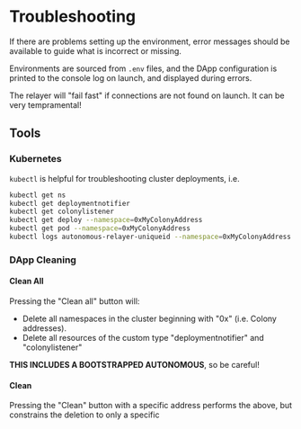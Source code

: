 # Troubleshooting

If there are problems setting up the environment, error messages should 
be available to guide what is incorrect or missing.

Environments are sourced from `.env` files, and the DApp configuration
is printed to the console log on launch, and displayed during errors.

The relayer will "fail  fast" if connections are not found on launch. It can be very tempramental!

## Tools

### Kubernetes

`kubectl` is helpful for troubleshooting cluster deployments, i.e.

```bash
kubectl get ns
kubectl get deploymentnotifier
kubectl get colonylistener
kubectl get deploy --namespace=0xMyColonyAddress
kubectl get pod --namespace=0xMyColonyAddress
kubectl logs autonomous-relayer-uniqueid --namespace=0xMyColonyAddress
```

### DApp Cleaning 

#### Clean All
Pressing the "Clean all" button will:

- Delete all namespaces in the cluster beginning with "0x" (i.e. Colony addresses).
- Delete all resources of the custom type "deploymentnotifier" and "colonylistener"

**THIS INCLUDES A BOOTSTRAPPED AUTONOMOUS**, so be careful!

#### Clean

Pressing the "Clean" button with a specific address performs the above, but constrains
the deletion to only a specific 
